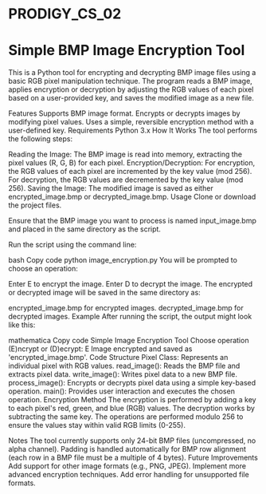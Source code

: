 # PRODIGY_CS_02
# Simple BMP Image Encryption Tool
This is a Python tool for encrypting and decrypting BMP image files using a basic RGB pixel manipulation technique. The program reads a BMP image, applies encryption or decryption by adjusting the RGB values of each pixel based on a user-provided key, and saves the modified image as a new file.

Features
Supports BMP image format.
Encrypts or decrypts images by modifying pixel values.
Uses a simple, reversible encryption method with a user-defined key.
Requirements
Python 3.x
How It Works
The tool performs the following steps:

Reading the Image: The BMP image is read into memory, extracting the pixel values (R, G, B) for each pixel.
Encryption/Decryption:
For encryption, the RGB values of each pixel are incremented by the key value (mod 256).
For decryption, the RGB values are decremented by the key value (mod 256).
Saving the Image: The modified image is saved as either encrypted_image.bmp or decrypted_image.bmp.
Usage
Clone or download the project files.

Ensure that the BMP image you want to process is named input_image.bmp and placed in the same directory as the script.

Run the script using the command line:

bash
Copy code
python image_encryption.py
You will be prompted to choose an operation:

Enter E to encrypt the image.
Enter D to decrypt the image.
The encrypted or decrypted image will be saved in the same directory as:

encrypted_image.bmp for encrypted images.
decrypted_image.bmp for decrypted images.
Example
After running the script, the output might look like this:

mathematica
Copy code
Simple Image Encryption Tool
Choose operation (E)ncrypt or (D)ecrypt: E
Image encrypted and saved as 'encrypted_image.bmp'.
Code Structure
Pixel Class: Represents an individual pixel with RGB values.
read_image(): Reads the BMP file and extracts pixel data.
write_image(): Writes pixel data to a new BMP file.
process_image(): Encrypts or decrypts pixel data using a simple key-based operation.
main(): Provides user interaction and executes the chosen operation.
Encryption Method
The encryption is performed by adding a key to each pixel's red, green, and blue (RGB) values. The decryption works by subtracting the same key. The operations are performed modulo 256 to ensure the values stay within valid RGB limits (0-255).

Notes
The tool currently supports only 24-bit BMP files (uncompressed, no alpha channel).
Padding is handled automatically for BMP row alignment (each row in a BMP file must be a multiple of 4 bytes).
Future Improvements
Add support for other image formats (e.g., PNG, JPEG).
Implement more advanced encryption techniques.
Add error handling for unsupported file formats.
